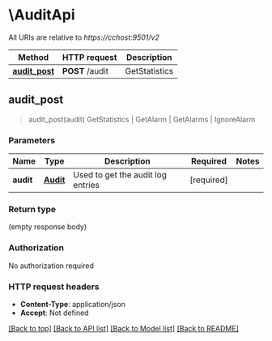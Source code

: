 # \AuditApi

All URIs are relative to *https://cchost:9501/v2*

Method | HTTP request | Description
------------- | ------------- | -------------
[**audit_post**](AuditApi.md#audit_post) | **POST** /audit | GetStatistics | GetAlarm | GetAlarms | IgnoreAlarm



## audit_post

> audit_post(audit)
GetStatistics | GetAlarm | GetAlarms | IgnoreAlarm

### Parameters


Name | Type | Description  | Required | Notes
------------- | ------------- | ------------- | ------------- | -------------
**audit** | [**Audit**](Audit.md) | Used to get the audit log entries | [required] |

### Return type

 (empty response body)

### Authorization

No authorization required

### HTTP request headers

- **Content-Type**: application/json
- **Accept**: Not defined

[[Back to top]](#) [[Back to API list]](../README.md#documentation-for-api-endpoints) [[Back to Model list]](../README.md#documentation-for-models) [[Back to README]](../README.md)

